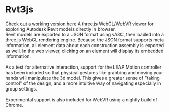 # Rvt3js
[Check out a working version here](http://mcculloughrt.github.io/rvt3js)
A three.js WebGL/WebVR viewer for exploring Autodesk Revit models directly in browser.<br />
Revit models are exported to a JSON format using vA3C, then loaded into a three.js WebGL rendering engine. Because the JSON format supports meta information, all element data about each construction assembly is exported as well. In the web viewer, clicking on an element will display its embedded information.<br /><br />
As a test for alternative interaction, support for the LEAP Motion controller has been included so that physical gestures like grabbing and moving your hands will manipulate the 3d model. This gives a greater sense of "taking control" of the design, and a more intuitive way of navigating especially in group settings.<br /><br />
Experimental support is also included for WebVR using a nightly build of Chrome.
